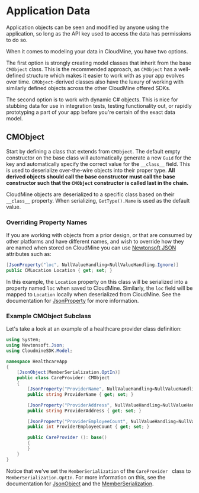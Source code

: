 # Application Data

Application objects can be seen and modified by anyone using the application, so long as the API key used to access the data has permissions to do so.

When it comes to modeling your data in CloudMine, you have two options.

The first option is strongly creating model classes that inherit from the base `CMObject` class. This is the recommended approach, as `CMObject` has a well-defined structure which makes it easier to work with as your app evolves over time. `CMObject`-derived classes also have the luxury of working with similarly defined objects across the other CloudMine offered SDKs.

The second option is to work with dynamic C# objects. This is nice for stubbing data for use in integration tests, testing functionality out, or rapidly prototyping a part of your app before you're certain of the exact data model.


## CMObject

Start by defining a class that extends from `CMObject`. The default empty constructor on the base class will automatically generate a new `Guid` for the key and automatically specify the correct value for the `__class__` field. This is used to deserialize over-the-wire objects into their proper type. **All derived objects should call the base constructor must call the base constructor such that the `CMObject` constructor is called last in the chain.**

CloudMine objects are deserialized to a specific class based on their `__class__` property. When serializing, `GetType().Name` is used as the default value.

### Overriding Property Names

If you are working with objects from a prior design, or that are consumed by other platforms and have different names, and wish to override how they are named when stored on CloudMine you can use [Newtonsoft JSON](http://www.newtonsoft.com/json/help/html/SerializationGuide.htm) attributes such as:

```csharp
[JsonProperty("loc", NullValueHandling=NullValueHandling.Ignore)]
public CMLocation Location { get; set; }
```
In this example, the `Location` property on this class will be serialized into a property named `loc` when saved to CloudMine. Similarly, the `loc` field will be mapped to `Location` locally when deserialized from CloudMine. See the documentation for [JsonProperty](http://www.newtonsoft.com/json/help/html/T_Newtonsoft_Json_JsonPropertyAttribute.htm) for more information.

### Example CMObject Subclass

Let's take a look at an example of a healthcare provider class definition:

```csharp
using System;
using Newtonsoft.Json;
using CloudmineSDK.Model;

namespace HealthcareApp
{
	[JsonObject(MemberSerialization.OptIn)]
	public class CareProvider: CMObject
	{
		[JsonProperty("ProviderName", NullValueHandling=NullValueHandling.Ignore)]
		public string ProviderName { get; set; }

		[JsonProperty("ProviderAddress", NullValueHandling=NullValueHandling.Ignore)]
		public string ProviderAddress { get; set; }

		[JsonProperty("ProviderEmployeeCount", NullValueHandling=NullValueHandling.Ignore)]
		public int ProviderEmployeeCount { get; set; }

		public CareProvider (): base()
		{
		}
	}
}

```

Notice that we've set the `MemberSerialization` of the `CareProvider ` class to `MemberSerialization.OptIn`. For more information on this, see the documentation for [JsonObject](http://www.newtonsoft.com/json/help/html/T_Newtonsoft_Json_JsonObjectAttribute.htm) and the [MemberSerialization](http://www.newtonsoft.com/json/help/html/T_Newtonsoft_Json_MemberSerialization.htm).
